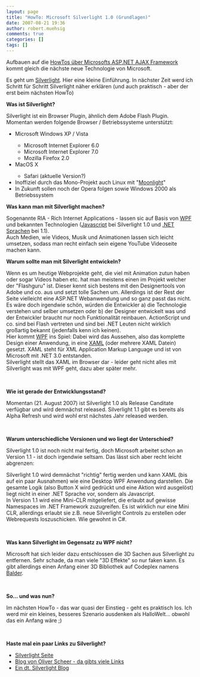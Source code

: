 ```yaml
---
layout: page
title: "HowTo: Microsoft Silverlight 1.0 (Grundlagen)"
date: 2007-08-21 19:36
author: robert.muehsig
comments: true
categories: []
tags: []
---
```

<p>Aufbauen auf die <a href="http://code-inside.de/blog/artikel/howto-microsoft-aspnet-ajax-grundlagen/" target="_blank">HowTos über Microsofts ASP.NET AJAX Framework</a> kommt gleich die nächste neue Technologie von Microsoft.</p> <p>Es geht um <a title="Microsoft Silverlight" href="http://www.silverlight.net" target="_blank">Silverlight</a>. Hier eine kleine Einführung. In nächster Zeit werd ich Schritt für Schritt Silverlight näher erklären (und auch praktisch - aber der erst beim nächsten HowTo)</p> <p><strong>Was ist Silverlight?</strong></p> <p>Silverlight ist ein Browser Plugin, ähnlich dem Adobe Flash Plugin.<br>Momentan werden folgende Browser / Betriebssysteme unterstützt:</p> <ul> <li>Microsoft Windows XP / Vista</li> <ul> <li>Microsoft Internet Explorer 6.0</li> <li>Microsoft Internet Explorer 7.0</li> <li>Mozilla Firefox 2.0</li></ul> <li>MacOS X</li> <ul> <li>Safari (aktuelle Version?)</li></ul> <li>Inoffiziel durch das Mono-Projekt auch Linux mit "<a title="Mono Moonlight" href="http://www.mono-project.com/Moonlight" target="_blank">Moonlight</a>"</li> <li>In Zukunft sollen noch der Opera folgen sowie Windows 2000 als Betriebssystem</li></ul> <p><strong>Was kann man mit Silverlight machen?</strong></p> <p>Sogenannte RIA - Rich Internet Applications - lassen sic auf Basis von <a href="http://de.wikipedia.org/wiki/Windows_Presentation_Foundation" target="_blank">WPF</a> und bekannten Technologien (<a href="http://de.wikipedia.org/wiki/Javascript" target="_blank">Javascript</a> bei Silverlight 1.0 und <a href="http://de.wikipedia.org/wiki/.NET" target="_blank">.NET Sprachen</a>&nbsp;bei 1.1).<br>Auch Medien, wie Videos, Musik und Animationen lassen sich leicht umsetzen, sodass man recht einfach sein eigene YouTube Videoseite machen kann.&nbsp; </p> <p><strong>Warum sollte man mit Silverlight entwickeln?</strong></p> <p>Wenn es um heutige Webprojekte geht, die viel mit Animation zutun haben oder sogar Videos haben etc. hat man meistens einen im Projekt welcher der "Flashguru" ist. Dieser kennt sich bestens mit den Designertools von Adobe und co. aus und setzt tolle Sachen um. Allerdings ist der Rest der Seite vielleicht eine ASP.NET Webanwendung und so ganz passt das nicht. Es wäre doch irgendwie schön, würden die Entwickler a) die Technologie verstehen und selber umsetzen oder b) der Designer entwickelt was und der Entwickler braucht nur noch Funktionalität reinbauen. ActionScript und co. sind bei Flash vertreten und sind bei .NET Leuten nicht wirklich großartig bekannt (jedenfalls kenn ich keinen).<br>Hier kommt <a href="http://de.wikipedia.org/wiki/Windows_Presentation_Foundation" target="_blank">WPF</a> ins Spiel: Dabei wird das Aussehen, also das komplette Design einer Anwendung, in eine <a href="http://de.wikipedia.org/wiki/XAML" target="_blank">XAML</a> (oder mehrere XAML Datein) gesetzt. XAML steht für XML Application Markup Language und ist von Microsoft mit .NET 3.0 entstanden.<br>Silverlight stellt das XAML im Browser dar - leider geht nicht alles mit Silverlight was mit WPF geht, dazu aber später mehr.</p> <p>&nbsp;</p> <p><strong>Wie ist gerade der Entwicklungsstand?</strong></p> <p>Momentan (21. August 2007) ist Silverlight 1.0 als Release Canditate verfügbar und wird demnächst released. Silverlight 1.1 gibt es bereits als Alpha Refresh und wird wohl erst nächstes Jahr released werden.</p> <p>&nbsp;</p> <p><strong>Warum unterschiedliche Versionen und wo liegt der Unterschied?</strong></p> <p>Silverlight 1.0 ist noch nicht mal fertig, doch Microsoft arbeitet schon an Version 1.1 - ist doch irgendwie seltsam. Das lässt sich aber recht leicht abgrenzen:</p> <p>Silverlight 1.0 wird demnächst "richtig" fertig werden und kann XAML (bis auf ein paar Ausnahmen) wie eine Desktop WPF Anwendung darstellen. Die gesamte Logik (also Button X wird gedrückt und eine Aktion wird ausgelöst) liegt nicht in einer .NET Sprache vor, sondern als Javascript. <br>In Version 1.1 wird eine Mini-CLR mitgeliefert, die erlaubt auf gewisse Namespaces im .NET Framework zuzugreifen. Es ist wirklich nur eine Mini CLR, allerdings erlaubt sie z.B. neue Silverlight Controls zu erstellen oder Webrequests loszuschicken. Wie gewohnt in C#.</p> <p>&nbsp;</p> <p><strong>Was kann Silverlight im Gegensatz zu WPF nicht?</strong></p> <p>Microsoft hat sich leider dazu entschlossen die 3D Sachen aus Silverlight zu entfernen. Sehr schade, da man viele "3D Effekte" so nur faken kann. Es gibt allerdings einen Anfang einer 3D Bibliothek auf Codeplex namens <a href="http://www.codeplex.com/Balder" target="_blank">Balder</a>.</p> <p>&nbsp;</p> <p><strong>So... und was nun? </strong></p> <p>Im nächsten HowTo - das war quasi der Einstieg - geht es praktisch los. Ich werd mir ein kleines, besseres Szenario ausdenken als HalloWelt... obwohl das ein Anfang wäre ;)</p> <p>&nbsp;</p> <p><strong>Haste mal ein paar Links zu Silverlight?</strong></p> <ul> <li><a href="http://www.silverlight.net" target="_blank">Silverlight Seite</a></li> <li><a href="http://blogs.msdn.com/olivers/rss.xml" target="_blank">Blog von Oliver Scheer - da gibts viele Links</a></li> <li><a href="http://silverlightblog.de/" target="_blank">Ein dt. Silverlight Blog</a></li></ul>
